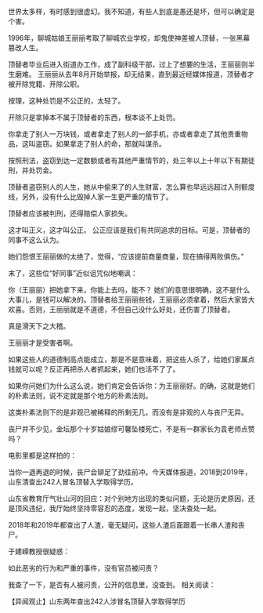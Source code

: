 世界太多样，有时感到很虚幻。我不知道，有些人到底是愚还是坏，但可以确定是个害。

1996年，聊城姑娘王丽丽考取了聊城农业学校，却鬼使神差被人顶替，一张黑幕篡改人生。

顶替者毕业后进入街道办工作，成了副科级干部，过上了想要的生活，王丽丽则半生磨难。 王丽丽从去年8月开始举报，却无结果，直到最近经媒体报道，顶替者才被开除党籍、开除公职。

按理，这种处罚是不公正的，太轻了。

开除只是拿掉本不属于顶替者的东西，根本谈不上处罚。

你拿走了别人一万块钱，或者拿走了别人的一部手机，亦或者拿走了其他贵重物品，这叫盗窃。如果拿走了别人的命，那就叫谋杀。

按照刑法，盗窃到达一定数额或者有其他严重情节的，处三年以上十年以下有期徒刑，并处罚金。

顶替者盗窃别人的人生，她从中偷来了的人生财富，怎么算也早远远超过入刑额度线，另外，没有什么比毁掉人家一生更严重的情节了。

顶替者应该被判刑，还得赔偿人家损失。

这才叫正义，这才叫公正。 公正应该是我们有共同追求的目标。可是，顶替者的同事不这么认为。

她们怨恨王丽丽做的太绝了，觉得，“应该提前商量商量，现在搞得两败俱伤。”

末了，这些位“好同事”近似诅咒似地嘲讽：

你（王丽丽）把她拿下来，你能上去吗，能不？ 她们的意思很明确，这不是什么大事儿，是钱可以解决的。顶替者给王丽丽些钱，王丽丽必须拿着，然后大家皆大欢喜。否则，王丽丽就是不道德，不但自己没什么好处，还伤害了顶替者。

真是滑天下之大稽。

王丽丽才是受害者啊。

如果这些人的道德制高点能成立，那是不是意味着，把这些人杀了，给她们家属点钱就可以呢？反正再把杀人者抓起来，她们也活不了了。

如果你问她们为什么这么说，她们肯定会告诉你：为王丽丽好。的确，这就是她们的朴素法则，说不定就是那个地方的朴素法则。

这类朴素法则下的是非观已被稀释的所剩无几，而没有是非观的人与丧尸无异。

丧尸并不少见，金坛那个十岁姑娘缪可馨坠楼死亡，不是有一群家长为袁老师点赞吗？

电影里都是这样拍的：

当你一退再退的时候，丧尸会铆足了劲往前冲。今天媒体报道，2018到2019年，山东清查出242人冒名顶替入学取得学历。

山东省教育厅气壮山河的回应：对个别地方出现的类似问题，无论是历史原因，还是顶风违纪，我厅始终坚持零容忍的态度，发现一起，坚决查处一起。

2018年和2019年都查出了人渣，毫无疑问，这些人渣后面跟着一长串人渣和丧尸。

于建嵘教授很疑惑：

如此恶劣的行为和严重的事件，没有官员被问责？

我查了一下，是否有人被问责，公开的信息里，没查到。 相关阅读：

【异闻观止】山东两年查出242人涉冒名顶替入学取得学历 


